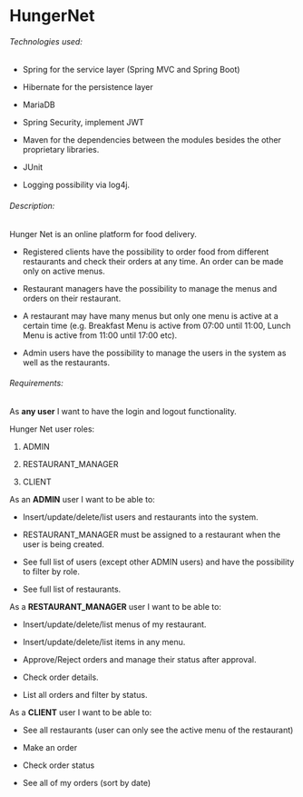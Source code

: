 # HungerNet

###### Technologies used:

* Spring for the service layer (Spring MVC and Spring Boot)

* Hibernate for the persistence layer

* MariaDB

* Spring Security, implement JWT

* Maven for the dependencies between the modules besides the other proprietary libraries.

* JUnit 

* Logging possibility via log4j.


###### Description:

Hunger Net is an online platform for food delivery.

* Registered clients have the possibility to order food from different restaurants and check their
orders at any time. An order can be made only on active menus.

* Restaurant managers have the possibility to manage the menus and orders on their restaurant.

* A restaurant may have many menus but only one menu is active at a certain time (e.g. Breakfast
Menu is active from 07:00 until 11:00, Lunch Menu is active from 11:00 until 17:00 etc).

* Admin users have the possibility to manage the users in the system as well as the restaurants.


###### Requirements:

As __any user__ I want to have the login and logout functionality.

Hunger Net user roles:

1. ADMIN

2. RESTAURANT_MANAGER

3. CLIENT

As an __ADMIN__ user I want to be able to:

* Insert/update/delete/list users and restaurants into the system.

* RESTAURANT_MANAGER must be assigned to a restaurant when the user is being
created.

* See full list of users (except other ADMIN users) and have the possibility to filter by role.

* See full list of restaurants.

As a __RESTAURANT_MANAGER__ user I want to be able to:

* Insert/update/delete/list menus of my restaurant.

* Insert/update/delete/list items in any menu.

* Approve/Reject orders and manage their status after approval.

* Check order details.

* List all orders and filter by status.


As a __CLIENT__ user I want to be able to:

* See all restaurants (user can only see the active menu of the restaurant)

* Make an order

* Check order status

* See all of my orders (sort by date)
